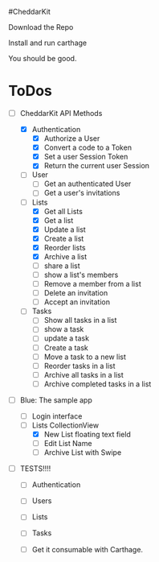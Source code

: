#CheddarKit

Download the Repo

Install and run carthage

You should be good.

# ToDos

* [ ] CheddarKit API Methods

  * [x] Authentication
    * [x] Authorize a User
    * [x] Convert a code to a Token
    * [x] Set a user Session Token
    * [x] Return the current user Session
  * [ ] User
    * [ ] Get an authenticated User
    * [ ] Get a user's invitations
  * [ ] Lists
    * [x] Get all Lists
    * [x] Get a list
    * [x] Update a list
    * [x] Create a list
    * [x] Reorder lists
    * [x] Archive a list
    * [ ] share a list
    * [ ] show a list's members
    * [ ] Remove a member from a list
    * [ ] Delete an invitation
    * [ ] Accept an invitation
  * [ ] Tasks
    * [ ] Show all tasks in a list
    * [ ] show a task
    * [ ] update a task
    * [ ] Create a task
    * [ ] Move a task to a new list
    * [ ] Reorder tasks in a list
    * [ ] Archive all tasks in a list
    * [ ] Archive completed tasks in a list

* [ ] Blue: The sample app

  * [ ] Login interface
  * [ ] Lists CollectionView
    * [x] New List floating text field
    * [ ] Edit List Name
    * [ ] Archive List with Swipe

* [ ] TESTS!!!!

  * [ ] Authentication
  * [ ] Users
  * [ ] Lists
  * [ ] Tasks

  * [ ] Get it consumable with Carthage.
